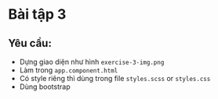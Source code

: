 # Bài tập 3
## Yêu cầu:
- Dựng giao diện như hình `exercise-3-img.png`
- Làm trong `app.component.html`
- Có style riêng thì dùng trong file `styles.scss` or `styles.css`
- Dùng bootstrap
